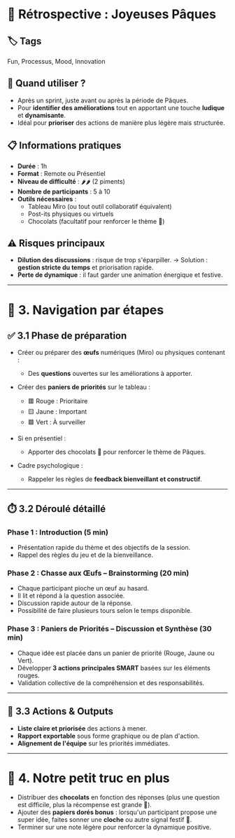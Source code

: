 # 🧠 Rétrospective : Joyeuses Pâques

## 🏷️ Tags
Fun, Processus, Mood, Innovation

## 🎯 Quand utiliser ?
- Après un sprint, juste avant ou après la période de Pâques.
- Pour **identifier des améliorations** tout en apportant une touche **ludique** et **dynamisante**.
- Idéal pour **prioriser** des actions de manière plus légère mais structurée.

## 📋 Informations pratiques
- **Durée** : 1h
- **Format** : Remote ou Présentiel
- **Niveau de difficulté** : 🌶️🌶️ (2 piments)
- **Nombre de participants** : 5 à 10
- **Outils nécessaires** :
  - Tableau Miro (ou tout outil collaboratif équivalent)
  - Post-its physiques ou virtuels
  - Chocolats (facultatif pour renforcer le thème 🎉)

## ⚠️ Risques principaux
- **Dilution des discussions** : risque de trop s'éparpiller. 
  → Solution : **gestion stricte du temps** et priorisation rapide.
- **Perte de dynamique** : il faut garder une animation énergique et festive.

---

# 🧭 3. Navigation par étapes

## ✅ 3.1 Phase de préparation
- Créer ou préparer des **œufs** numériques (Miro) ou physiques contenant :
  - Des **questions** ouvertes sur les améliorations à apporter.
- Créer des **paniers de priorités** sur le tableau :
  - 🟥 Rouge : Prioritaire
  - 🟨 Jaune : Important
  - 🟩 Vert : À surveiller

- Si en présentiel :
  - Apporter des chocolats 🍫 pour renforcer le thème de Pâques.
- Cadre psychologique :
  - Rappeler les règles de **feedback bienveillant et constructif**.

---

## ⏱️ 3.2 Déroulé détaillé

### Phase 1 : Introduction (5 min)
- Présentation rapide du thème et des objectifs de la session.
- Rappel des règles du jeu et de la bienveillance.

### Phase 2 : Chasse aux Œufs – Brainstorming (20 min)
- Chaque participant pioche un œuf au hasard.
- Il lit et répond à la question associée.
- Discussion rapide autour de la réponse.
- Possibilité de faire plusieurs tours selon le temps disponible.

### Phase 3 : Paniers de Priorités – Discussion et Synthèse (30 min)
- Chaque idée est placée dans un panier de priorité (Rouge, Jaune ou Vert).
- Développer **3 actions principales SMART** basées sur les éléments rouges.
- Validation collective de la compréhension et des responsabilités.

---

## 🎯 3.3 Actions & Outputs
- **Liste claire et priorisée** des actions à mener.
- **Rapport exportable** sous forme graphique ou de plan d'action.
- **Alignement de l'équipe** sur les priorités immédiates.

---

# 🎁 4. Notre petit truc en plus
- Distribuer des **chocolats** en fonction des réponses (plus une question est difficile, plus la récompense est grande 🍫).
- Ajouter des **papiers dorés bonus** : lorsqu'un participant propose une super idée, faites sonner une **cloche** ou autre signal festif 🎉.
- Terminer sur une note légère pour renforcer la dynamique positive.

